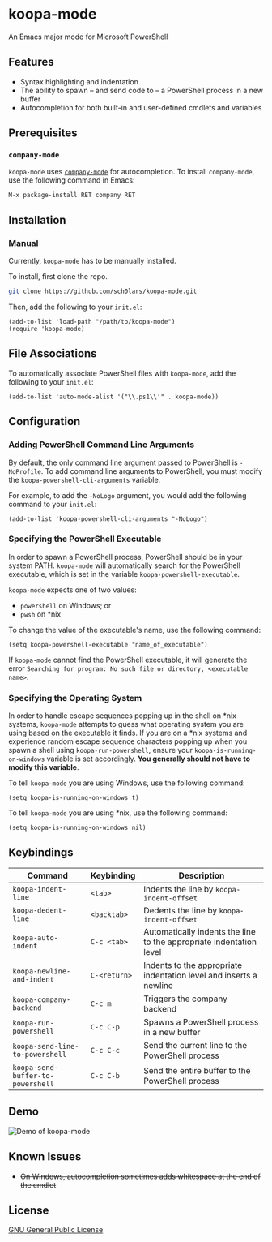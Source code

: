 # koopa-mode
An Emacs major mode for Microsoft PowerShell

## Features

* Syntax highlighting and indentation
* The ability to spawn – and send code to – a PowerShell process in a new buffer
* Autocompletion for both built-in and user-defined cmdlets and variables

## Prerequisites

### `company-mode`

`koopa-mode` uses [`company-mode`](https://company-mode.github.io/manual/Getting-Started.html) for autocompletion. To install `company-mode`, use the following command in Emacs:

```
M-x package-install RET company RET
```


## Installation

### Manual

Currently, `koopa-mode` has to be manually installed.

To install, first clone the repo.

```bash
git clone https://github.com/sch0lars/koopa-mode.git
```

Then, add the following to your `init.el`:

```emacs-lisp
(add-to-list 'load-path "/path/to/koopa-mode")
(require 'koopa-mode)
```

## File Associations

To automatically associate PowerShell files with `koopa-mode`, add the following to your `init.el`:

```emacs-lisp
(add-to-list 'auto-mode-alist '("\\.ps1\\'" . koopa-mode))
```

## Configuration

### Adding PowerShell Command Line Arguments

By default, the only command line argument passed to PowerShell is `-NoProfile`. To add command line arguments to PowerShell, you must modify the `koopa-powershell-cli-arguments` variable. 

For example, to add the `-NoLogo` argument, you would add the following command to your `init.el`:

```emacs-lisp
(add-to-list 'koopa-powershell-cli-arguments "-NoLogo")
```

### Specifying the PowerShell Executable

In order to spawn a PowerShell process, PowerShell should be in your system PATH. `koopa-mode` will automatically search for the PowerShell executable, which is set in the variable `koopa-powershell-executable`. 


`koopa-mode` expects one of two values:

* `powershell` on Windows; or
* `pwsh` on *nix

To change the value of the executable's name, use the following command:

```emacs-lisp
(setq koopa-powershell-executable "name_of_executable")
```

If `koopa-mode` cannot find the PowerShell executable, it will generate the error `Searching for program: No such file or directory, <executable name>`.

### Specifying the Operating System

In order to handle escape sequences popping up in the shell on *nix systems, `koopa-mode` attempts to guess what operating system you are using based on the executable it finds. If you are on a *nix systems and experience random escape sequence characters popping up when you spawn a shell using `koopa-run-powershell`, ensure your `koopa-is-running-on-windows` variable is set accordingly. **You generally should not have to modify this variable**.

To tell `koopa-mode` you are using Windows, use the following command:

```emacs-lisp
(setq koopa-is-running-on-windows t)
```

To tell `koopa-mode` you are using *nix, use the following command:

```emacs-lisp
(setq koopa-is-running-on-windows nil)
```


## Keybindings

| Command                           | Keybinding   | Description                                                         |
|-----------------------------------|--------------|---------------------------------------------------------------------|
| `koopa-indent-line`               | `<tab>`      | Indents the line by `koopa-indent-offset`                           |
| `koopa-dedent-line`               | `<backtab>`  | Dedents the line by `koopa-indent-offset`                           |
| `koopa-auto-indent`               | `C-c <tab>`  | Automatically indents the line to the appropriate indentation level |
| `koopa-newline-and-indent`        | `C-<return>` | Indents to the appropriate indentation level and inserts a newline  |
| `koopa-company-backend`           | `C-c m`      | Triggers the company backend                                        |
| `koopa-run-powershell`            | `C-c C-p`    | Spawns a PowerShell process in a new buffer                         |
| `koopa-send-line-to-powershell`   | `C-c C-c`    | Send the current line to the PowerShell process                     |
| `koopa-send-buffer-to-powershell` | `C-c C-b`    | Send the entire buffer to the PowerShell process                    |

## Demo

![Demo of koopa-mode](screenshots/koopa-mode-demo.GIF "Demo of koopa-mode")

## Known Issues

- ~~On Windows, autocompletion sometimes adds whitespace at the end of the cmdlet~~

## License

[GNU General Public License](https://www.gnu.org/licenses/gpl-3.0.en.html)
